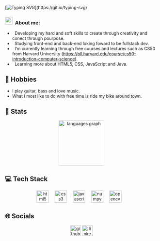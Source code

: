 [![Typing SVG](https://readme-typing-svg.herokuapp.com/?color=296999&size=35&center=true&vCenter=true&width=1000&lines=Hello,+my+name+is+Luigi+Thiago!;)](https://git.io/typing-svg)


<h3> <img src="https://media.giphy.com/media/hvRJCLFzcasrR4ia7z/giphy.gif" width="25px"></a> &nbsp;About me: </h3>

- &nbsp; Developing my hard and soft skills to create through creativity and conect through pourpose.
- &nbsp; Studying front-end and back-end loking foward to be fullstack dev.
- &nbsp; I’m currently learning through free courses and lectures such as CS50 from Harvard University (https://pll.harvard.edu/course/cs50-introduction-computer-science).
- &nbsp; Learning more about HTML5, CSS, JavaScript and Java.

## 🎸 Hobbies

- I play guitar, bass and love music.
- What I most like to do with free time is ride my bike around town.



## 📜 Stats

<div align="center">
  <img src="https://github-readme-stats-sigma-five.vercel.app/api/top-langs?username=luigithiago&locale=en&hide_title=false&layout=compact&card_width=320&langs_count=5&theme=prussian&hide_border=false" align:"left" height="150" alt="languages graph" />
</div>

## 💻 Tech Stack
<div align="center">
  <img src="https://cdn.jsdelivr.net/gh/devicons/devicon@latest/icons/html5/html5-original-wordmark.svg" height="40" alt="html5 logo"  />
  <img width="12" />
  <img src="https://cdn.jsdelivr.net/gh/devicons/devicon@latest/icons/css3/css3-original-wordmark.svg" height="40" alt="css3 logo"  />
  <img width="12" />
  <img src="https://cdn.jsdelivr.net/gh/devicons/devicon@latest/icons/javascript/javascript-original.svg" height="40" alt="javascript logo"  />
  <img width="12" />
  <img src="https://cdn.jsdelivr.net/gh/devicons/devicon@latest/icons/java/java-original-wordmark.svg" height="40" alt="numpy logo"  />
  <img width="12" />
  <img src="https://cdn.jsdelivr.net/gh/devicons/devicon@latest/icons/bash/bash-original.svg" height="40" alt="opencv logo"  />
  <img width="12" />
</div>

## 🌐 Socials
<div align="center">
  <a href="https://github.com/luigithiago" target="_blank" rel="noreferrer noopener"><img src="https://img.shields.io/static/v1?message=GitHub&logo=github&label=&color=171515&logoColor=white&labelColor=&style=for-the-badge"  height="35" alt="github logo"/></a>
  <a href="https://www.linkedin.com/in/luigithiago/" target="_blank" rel="noreferrer noopener"><img src="https://img.shields.io/static/v1?message=LinkedIn&logo=linkedin&label=&color=0077B5&logoColor=white&labelColor=&style=for-the-badge" height="35" alt="linkedin logo"  /></a>
</div>

